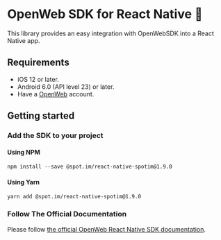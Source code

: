 # OpenWeb SDK for React Native 🚀

This library provides an easy integration with OpenWebSDK into a React Native app.

## Requirements

* iOS 12 or later.
* Android 6.0 (API level 23) or later.
* Have a [OpenWeb](https://www.openweb.com) account.

## Getting started

### Add the SDK to your project

#### Using NPM
```
npm install --save @spot.im/react-native-spotim@1.9.0
```

#### Using Yarn
```
yarn add @spot.im/react-native-spotim@1.9.0
```

### Follow The Official Documentation

Please follow [the official OpenWeb React Native SDK documentation](https://developers.openweb.com/docs/rn-getting-started).

